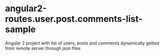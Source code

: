 # angular2-routes.user.post.comments-list-sample
Angular 2 project with list of users, posts and comments dynamically getted from remote server through json files
